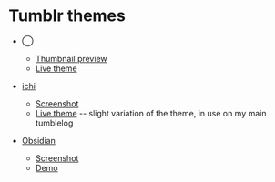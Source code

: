 Tumblr themes
=============

* [◯](http://github.com/inky/tumblr/blob/themes/◯.html)

    * [Thumbnail preview](http://github.com/inky/tumblr/raw/themes/◯-tn.png)
    * [Live theme](http://◯.tumblr.com/)

* [ichi](http://github.com/inky/tumblr/blob/themes/ichi.html)

    * [Screenshot](http://github.com/inky/tumblr/raw/themes/ichi.png)
    * [Live theme](http://found.boxofjunk.ws/)
        -- slight variation of the theme, in use on my main tumblelog

* [Obsidian](http://github.com/inky/tumblr/blob/themes/obsidian.html)

    * [Screenshot](http://github.com/inky/tumblr/raw/themes/obsidian.png)
    * [Demo](http://obsidian.tumblr.com/)
